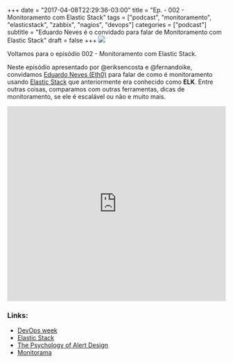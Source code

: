 +++
date = "2017-04-08T22:29:36-03:00"
title = "Ep. - 002 - Monitoramento com Elastic Stack"
tags = ["podcast", "monitoramento", "elasticstack", "zabbix", "nagios", "devops"]
categories = ["podcast"]
subtitle = "Eduardo Neves é o convidado para falar de Monitoramento com Elastic Stack"
draft = false
+++
![](/health-846780.png)

Voltamos para o episódio 002 - Monitoramento com Elastic Stack.

Neste episódio apresentado por @eriksencosta e @fernandoike, convidamos [Eduardo Neves (Eth0)](https://twitter.com/_eth0_) para falar de como é monitoramento usando [Elastic Stack](https://www.elastic.co/v5) que anteriormente era conhecido como **ELK**. Entre outras coisas, comparamos com outras ferramentas, dicas de monitoramento, se ele é escalável ou não e muito mais.

<iframe width="100%" height="450" scrolling="no" frameborder="no" src="https://w.soundcloud.com/player/?url=https%3A//api.soundcloud.com/tracks/316791631&amp;auto_play=false&amp;hide_related=false&amp;show_comments=true&amp;show_user=true&amp;show_reposts=false&amp;visual=true"></iframe>


### Links:

- [DevOps week](http://www.devopsweek.com.br/)
- [Elastic Stack](https://www.elastic.co/v5)
- [The Psychology of Alert Design](https://vimeo.com/75321812)
- [Monitorama](http://monitorama.com/)
